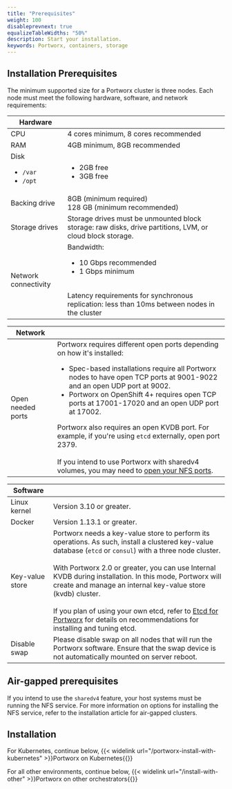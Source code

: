 ```yaml
---
title: "Prerequisites"
weight: 100
disableprevnext: true
equalizeTableWidths: "50%"
description: Start your installation.
keywords: Portworx, containers, storage
---
```


## Installation Prerequisites

The minimum supported size for a Portworx cluster is three nodes. Each node must meet the following hardware, software, and network requirements:

|**Hardware** ||
|-------------------------|------------|
|     CPU | 4 cores minimum, 8 cores recommended |
|     RAM | 4GB minimum, 8GB recommended |
| Disk <ul><li>`/var`</li><li>`/opt`</li></ul> | <ul><li>2GB free</li><li>3GB free</li></ul> |
|Backing drive | 8GB (minimum required)<br/>128 GB (minimum recommended)|
|Storage drives | Storage drives must be unmounted block storage: raw disks, drive partitions, LVM, or cloud block storage. |
|Network connectivity | Bandwidth: <ul><li>10 Gbps recommended</li><li>1 Gbps minimum</li></ul><br/>Latency requirements for synchronous replication: less than 10ms between nodes in the cluster|

|**Network** ||
|--- | ---|
|Open needed ports | Portworx requires different open ports depending on how it's installed:<ul><li>Spec-based installations require all Portworx nodes to have open TCP ports at 9001-9022 and an open UDP port at 9002.</li><li>Portworx on OpenShift 4+ requires open TCP ports at 17001-17020 and an open UDP port at 17002.</li></ul>Portworx also requires an open KVDB port. For example, if you're using `etcd` externally, open port 2379.<br/><br/>If you intend to use Portworx with sharedv4 volumes, you may need to [open your NFS ports](/portworx-install-with-kubernetes/storage-operations/create-pvcs/open-nfs-ports).|

|**Software** ||
|--- | ---|
|Linux kernel | Version 3.10 or greater.|
|Docker | Version 1.13.1 or greater.|
|Key-value store | Portworx needs a key-value store to perform its operations. As such, install a clustered key-value database \(`etcd` or `consul`\) with a three node cluster.<br><br>With Portworx 2.0 or greater, you can use Internal KVDB during installation. In this mode, Portworx will create and manage an internal key-value store (kvdb) cluster.<br><br>If you plan of using your own etcd, refer to [Etcd for Portworx](/reference/knowledge-base/etcd) for details on recommendations for installing and tuning etcd.|
|Disable swap|Please disable swap on all nodes that will run the Portworx software.  Ensure that the swap device is not automatically mounted on server reboot.|

## Air-gapped prerequisites

If you intend to use the `sharedv4` feature, your host systems must be running the NFS service. For more information on options for installing the NFS service, refer to the installation article for air-gapped clusters. 

## Installation

For Kubernetes, continue below,
{{< widelink url="/portworx-install-with-kubernetes" >}}Portworx on Kubernetes{{</widelink>}}

For all other environments, continue below,
{{< widelink url="/install-with-other" >}}Portworx on other orchestrators{{</widelink>}}
